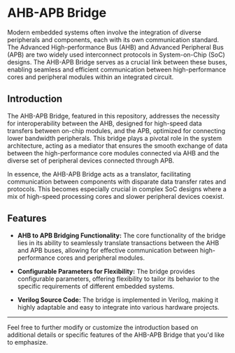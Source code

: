 # AHB-APB Bridge

Modern embedded systems often involve the integration of diverse peripherals and components, each with its own communication standard. The Advanced High-performance Bus (AHB) and Advanced Peripheral Bus (APB) are two widely used interconnect protocols in System-on-Chip (SoC) designs. The AHB-APB Bridge serves as a crucial link between these buses, enabling seamless and efficient communication between high-performance cores and peripheral modules within an integrated circuit.

## Introduction

The AHB-APB Bridge, featured in this repository, addresses the necessity for interoperability between the AHB, designed for high-speed data transfers between on-chip modules, and the APB, optimized for connecting lower bandwidth peripherals. This bridge plays a pivotal role in the system architecture, acting as a mediator that ensures the smooth exchange of data between the high-performance core modules connected via AHB and the diverse set of peripheral devices connected through APB.

In essence, the AHB-APB Bridge acts as a translator, facilitating communication between components with disparate data transfer rates and protocols. This becomes especially crucial in complex SoC designs where a mix of high-speed processing cores and slower peripheral devices coexist.

## Features

- **AHB to APB Bridging Functionality:** The core functionality of the bridge lies in its ability to seamlessly translate transactions between the AHB and APB buses, allowing for effective communication between high-performance cores and peripheral modules.

- **Configurable Parameters for Flexibility:** The bridge provides configurable parameters, offering flexibility to tailor its behavior to the specific requirements of different embedded systems.

- **Verilog Source Code:** The bridge is implemented in Verilog, making it highly adaptable and easy to integrate into various hardware projects.

---

Feel free to further modify or customize the introduction based on additional details or specific features of the AHB-APB Bridge that you'd like to emphasize.
